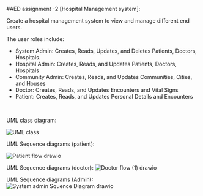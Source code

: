 #AED assignment -2
[Hospital Management system]:

Create a hospital management system to view and manage different end users.
<br/>

The user roles include:
- System Admin: Creates, Reads, Updates, and Deletes Patients, Doctors, Hospitals.
- Hospital Admin: Creates, Reads, and Updates Patients, Doctors, Hospitals
- Community Admin: Creates, Reads, and Updates Communities, Cities, and Houses
- Doctor: Creates, Reads, and Updates Encounters and Vital Signs
- Patient: Creates, Reads, and Updates Personal Details and Encounters
<br/>

UML class  diagram:

![UML class](https://user-images.githubusercontent.com/113492929/198925628-1412c350-b238-4123-9432-9808f0b13207.png)

UML Sequence diagrams (patient):

![Patient flow drawio](https://user-images.githubusercontent.com/113492929/198925822-4049426f-9887-4c2c-8b8a-020c9cbbb4e3.png)

UML Sequence diagrams (doctor):
![Doctor flow (1) drawio](https://user-images.githubusercontent.com/113492929/198925835-426b0331-866a-4be0-9cca-30885dc69926.png)

UML Sequence diagrams (Admin):
![System admin Squence Diagram drawio](https://user-images.githubusercontent.com/113492929/198925849-ac1db3a5-e856-4aca-96a1-00db953387da.png)
